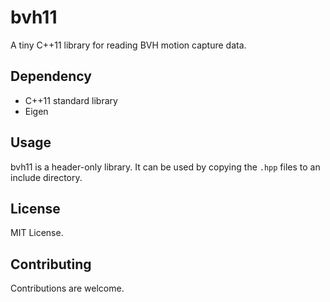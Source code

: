 # bvh11

A tiny C++11 library for reading BVH motion capture data.

## Dependency

- C++11 standard library
- Eigen

## Usage

bvh11 is a header-only library. It can be used by copying the `.hpp` files to an include directory.

## License

MIT License.

## Contributing

Contributions are welcome.
